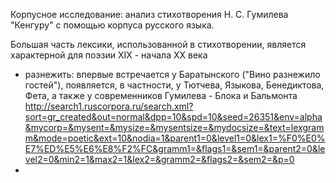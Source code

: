 Корпусное исследование: анализ стихотворения Н. С. Гумилева "Кенгуру" с помощью корпуса русского языка. 

Большая часть лексики, использованной в стихотворении, является характерной для поэзии XIX - начала XX века

- разнежить: впервые встречается у Баратынского ("Вино разнежило гостей"), появляется, в частности, у Тютчева, Языкова, Бенедиктова, Фета, а также у современников Гумилева - Блока и Бальмонта http://search1.ruscorpora.ru/search.xml?sort=gr_created&out=normal&dpp=10&spd=10&seed=26351&env=alpha&mycorp=&mysent=&mysize=&mysentsize=&mydocsize=&text=lexgramm&mode=poetic&ext=10&nodia=1&parent1=0&level1=0&lex1=%F0%E0%E7%ED%E5%E6%E8%F2%FC&gramm1=&flags1=&sem1=&parent2=0&level2=0&min2=1&max2=1&lex2=&gramm2=&flags2=&sem2=&p=0
- 
